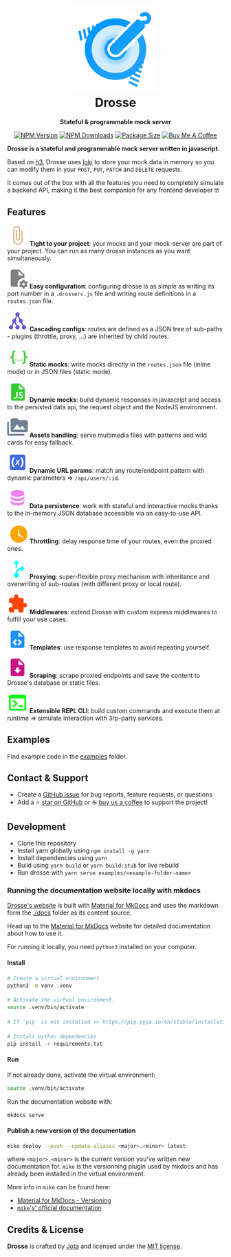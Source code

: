 <div align="center">
  <h1>
    <img src="https://raw.githubusercontent.com/jota-one/drosse/master/docs/_media/drosse-logo.svg"/>
    <br>
    Drosse
  </h1>
  <p><strong>Stateful & programmable mock server</strong></p>

[![NPM Version](https://flat.badgen.net/npm/v/@jota-one/drosse)](https://www.npmjs.com/package/@jota-one/drosse)
[![NPM Downloads](https://flat.badgen.net/npm/dt/@jota-one/drosse)](https://www.npmjs.com/package/@jota-one/drosse)
[![Package Size](https://flat.badgen.net/packagephobia/install/@jota-one/drosse)](https://packagephobia.now.sh/result?p=@jota-one/drosse)
[![Buy Me A Coffee][bmc-shield-src]][bmc-href]

<!-- Badges -->

[bmc-src]: https://bmc-cdn.nyc3.digitaloceanspaces.com/BMC-button-images/custom_images/orange_img.png
[bmc-href]: https://www.buymeacoffee.com/drosse
[bmc-shield-src]: https://img.shields.io/static/v1?message=Buy%20me%20a%20coffee&logo=buy-me-a-coffee&style=flat-square&label=Sponsor&logoColor=white&color=ff813f

</div>

**Drosse is a stateful and programmable mock server written in javascript.**

Based on [h3](https://github.com/unjs/h3), Drosse uses [loki](https://github.com/techfort/LokiJS)
to store your mock data in memory so you can modify them in your
`POST`, `PUT`, `PATCH` and `DELETE` requests.

It comes out of the box with all the features you need to completely simulate a backend API,
making it the best companion for any frontend developer 🤓

## Features

![](./docs/_media/paperclip.svg) **Tight to your project**: your mocks and your mock-server are part of your project. You can run as many drosse instances as you want simultaneously.

![](./docs/_media/configuration.svg) **Easy configuration**: configuring drosse is as simple as writing its port number in a `.drosserc.js` file and writing route definitions in a `routes.json` file.

![](./docs/_media/cascading.svg) **Cascading configs**: routes are defined as a JSON tree of sub-paths - plugins (throttle, proxy, ...) are inherited by child routes.

![](./docs/_media/static-mocks.svg) **Static mocks**: write mocks directly in the `routes.json` file (inline mode) or in JSON files (static mode).

![](./docs/_media/dynamic-mocks.svg) **Dynamic mocks**: build dynamic responses in javascript and access to the persisted data api, the request object and the NodeJS environment.

![](./docs/_media/assets.svg) **Assets handling**: serve multimedia files with patterns and wild cards for easy fallback.

![](./docs/_media/url-param.svg) **Dynamic URL params**: match any route/endpoint pattern with dynamic parameters => `/api/users/:id`.

![](./docs/_media/database.svg) **Data persistence**: work with stateful and interactive mocks thanks to the in-memory JSON database accessible via an easy-to-use API.

![](./docs/_media/throttle.svg) **Throttling**: delay response time of your routes, even the proxied ones.

![](./docs/_media/proxy.svg) **Proxying**: super-flexible proxy mechanism with inheritance and overwriting of sub-routes (with different proxy or local route).

![](./docs/_media/middleware.svg) **Middlewares**: extend Drosse with custom express middlewares to fulfill your use cases.

![](./docs/_media/template.svg) **Templates**: use response templates to avoid repeating yourself.

![](./docs/_media/scrape.svg) **Scraping**: scrape proxied endpoints and save the content to Drosse's database or static files.

![](./docs/_media/cli.svg) **Extensible REPL CLI**: build custom commands and execute them at runtime => simulate interaction with 3rp-party services.

## Examples

Find example code in the [examples](./examples) folder.

## Contact & Support

- Create a [GitHub issue](https://github.com/jota-one/drosse/issues) for bug reports, feature requests, or questions
- Add a ⭐️ [star on GitHub](https://github.com/jota-one/drosse) or ☕️ [buy us a coffee](https://www.buymeacoffee.com/drosse) to support the project!

## Development

- Clone this repository
- Install yarn globally using `npm install -g yarn`
- Install dependencies using `yarn`
- Build using `yarn build` or `yarn build:stub` for live rebuild
- Run drosse with `yarn serve examples/<example-folder-name>`

### Running the documentation website locally with mkdocs

[Drosse's website](https://drosse.dev) is built with [Material for MkDocs](https://squidfunk.github.io/mkdocs-material/)
and uses the markdown form the [./docs](./docs/) folder as its content source.

Head up to the [Material for MkDocs](https://squidfunk.github.io/mkdocs-material/) website for detailed documentation about how to use it.

For running it locally, you need `python3` installed on your computer.

#### Install
```sh
# Create a virtual environment
python3 -m venv .venv

# Activate the virtual environment.
source .venv/bin/activate

# If `pip` is not installed => https://pip.pypa.io/en/stable/installation/

# Install python dependencies
pip install -r requirements.txt
```

#### Run
If not already done, activate the virtual environment:
```sh
source .venv/bin/activate
```

Run the documentation website with:
```sh
mkdocs serve
```



#### Publish a new version of the documentation
```sh
mike deploy --push --update-aliases <major>.<minor> latest
```

where `<major>.<minor>` is the current version you've written new documentation for.
`mike` is the versionning plugin used by mkdocs and has already been installed in the virtual environment.

More info in `mike` can be found here:
- [Material for MkDocs - Versioning](https://squidfunk.github.io/mkdocs-material/setup/setting-up-versioning/?h=version)
- [`mike`'s' official documentation](https://github.com/jimporter/mike)


## Credits & License

**Drosse** is crafted by [Jota](https://jota.one) and licensed under the [MIT license](https://github.com/jota-one/drosse/blob/master/LICENSE).
